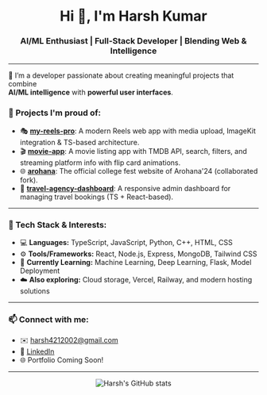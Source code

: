 <h1 align="center">Hi 👋, I'm Harsh Kumar</h1>
<h3 align="center">AI/ML Enthusiast | Full-Stack Developer | Blending Web & Intelligence</h3>

---

🌟 I’m a developer passionate about creating meaningful projects that combine  
**AI/ML intelligence** with **powerful user interfaces**.

### 🚀 Projects I'm proud of:
- 🎭 [**my-reels-pro**](https://github.com/HarshlyHk/my-reels-pro): A modern Reels web app with media upload, ImageKit integration & TS-based architecture.
- 🎬 [**movie-app**](https://github.com/HarshlyHk/movie-app): A movie listing app with TMDB API, search, filters, and streaming platform info with flip card animations.
- 🌐 [**arohana**](https://github.com/HarshlyHk/arohana): The official college fest website of Arohana'24 (collaborated fork).
- 🧳 [**travel-agency-dashboard**](Private): A responsive admin dashboard for managing travel bookings (TS + React-based).

---

### 🔧 Tech Stack & Interests:
- 💻 **Languages:** TypeScript, JavaScript, Python, C++, HTML, CSS  
- ⚙️ **Tools/Frameworks:** React, Node.js, Express, MongoDB, Tailwind CSS  
- 🧠 **Currently Learning:** Machine Learning, Deep Learning, Flask, Model Deployment  
- ☁️ **Also exploring:** Cloud storage, Vercel, Railway, and modern hosting solutions

---

### 📫 Connect with me:
- ✉️ harsh4212002@gmail.com
- 💼 [LinkedIn](https://linkedin.com/in/harsh-kumar-amca)
- 🌐 Portfolio Coming Soon!

---

<p align="center">
  <img src="https://github-readme-stats.vercel.app/api?username=HarshlyHk&show_icons=true&theme=radical" alt="Harsh's GitHub stats" />
</p>
